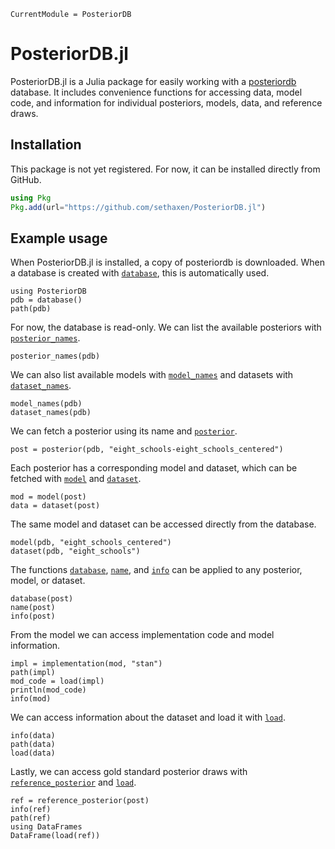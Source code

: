 ```@meta
CurrentModule = PosteriorDB
```

# PosteriorDB.jl

PosteriorDB.jl is a Julia package for easily working with a [posteriordb](https://github.com/stan-dev/posteriordb) database.
It includes convenience functions for accessing data, model code, and information for individual posteriors, models, data, and reference draws.

## Installation

This package is not yet registered.
For now, it can be installed directly from GitHub.

```julia
using Pkg
Pkg.add(url="https://github.com/sethaxen/PosteriorDB.jl")
```

## Example usage

When PosteriorDB.jl is installed, a copy of posteriordb is downloaded.
When a database is created with [`database`](@ref), this is automatically used.

```@repl usage
using PosteriorDB
pdb = database()
path(pdb)
```

For now, the database is read-only.
We can list the available posteriors with [`posterior_names`](@ref).

```@repl usage
posterior_names(pdb)
```

We can also list available models with [`model_names`](@ref) and datasets with [`dataset_names`](@ref).

```@repl usage
model_names(pdb)
dataset_names(pdb)
```

We can fetch a posterior using its name and [`posterior`](@ref).

```@repl usage
post = posterior(pdb, "eight_schools-eight_schools_centered")
```

Each posterior has a corresponding model and dataset, which can be fetched with [`model`](@ref) and [`dataset`](@ref).

```@repl usage
mod = model(post)
data = dataset(post)
```

The same model and dataset can be accessed directly from the database.

```@repl usage
model(pdb, "eight_schools_centered")
dataset(pdb, "eight_schools")
```

The functions [`database`](@ref), [`name`](@ref), and [`info`](@ref) can be applied to any posterior, model, or dataset.

```@repl usage
database(post)
name(post)
info(post)
```

From the model we can access implementation code and model information.

```@repl usage
impl = implementation(mod, "stan")
path(impl)
mod_code = load(impl)
println(mod_code)
info(mod)
```

We can access information about the dataset and load it with [`load`](@ref).

```@repl usage
info(data)
path(data)
load(data)
```

Lastly, we can access gold standard posterior draws with [`reference_posterior`](@ref) and [`load`](@ref).

```@repl usage
ref = reference_posterior(post)
info(ref)
path(ref)
using DataFrames
DataFrame(load(ref))
```
